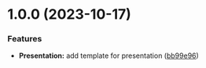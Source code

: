 # 1.0.0 (2023-10-17)


### Features

* **Presentation:** add template for presentation ([bb99e96](https://github.com/Zenika/perf-test-presentation/commit/bb99e9625d10c0f02e5cc7a1c2b5707ca73ef9b7))
